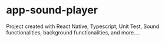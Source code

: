 # app-sound-player

Project created with React Native, Typescript, Unit Test, Sound functionalities, background functionalities, and more....

